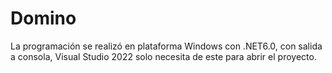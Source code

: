 # Domino
La  programación se realizó en plataforma Windows con .NET6.0, con salida a consola, Visual Studio 2022 solo necesita 
de este para abrir el proyecto. 
